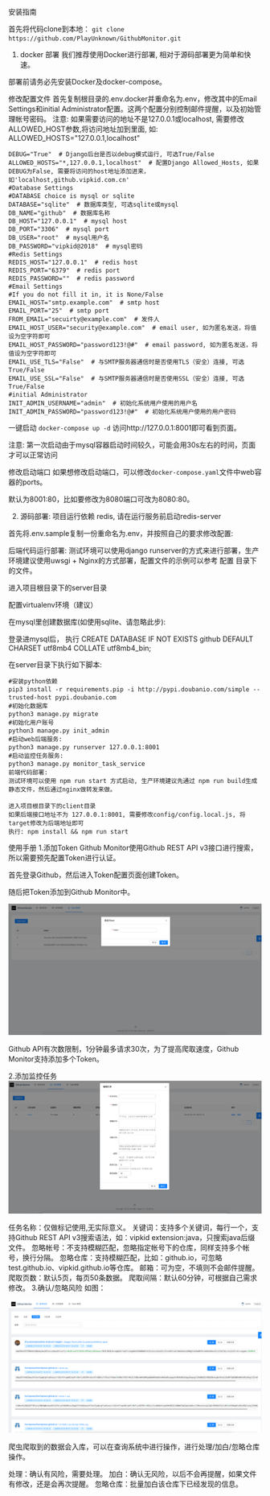 安装指南

首先将代码clone到本地：
`git clone https://github.com/PlayUnknown/GithubMonitor.git`

1. docker 部署
我们推荐使用Docker进行部署, 相对于源码部署更为简单和快速。

部署前请务必先安装Docker及docker-compose。

修改配置文件
首先复制根目录的.env.docker并重命名为.env，修改其中的Email Settings和initial Administrator配置。这两个配置分别控制邮件提醒，以及初始管理帐号密码。
注意: 如果需要访问的地址不是127.0.0.1或localhost, 需要修改ALLOWED_HOST参数,将访问地址加到里面,
如: ALLOWED_HOSTS="127.0.0.1,localhost"

```#Django Settings
DEBUG="True"  # Django后台是否以debug模式运行, 可选True/False
ALLOWED_HOSTS="*,127.0.0.1,localhost"  # 配置Django Allowed_Hosts, 如果DEBUG为False, 需要将访问的host地址添加进来，如'localhost,github.vipkid.com.cn'
#Database Settings
#DATABASE choice is mysql or sqlite
DATABASE="sqlite"  # 数据库类型, 可选sqlite或mysql
DB_NAME="github"  # 数据库名称
DB_HOST="127.0.0.1"  # mysql host
DB_PORT="3306"  # mysql port
DB_USER="root"  # mysql用户名
DB_PASSWORD="vipkid@2018"  # mysql密码
#Redis Settings
REDIS_HOST="127.0.0.1"  # redis host
REDIS_PORT="6379"  # redis port
REDIS_PASSWORD=""  # redis password
#Email Settings
#If you do not fill it in, it is None/False
EMAIL_HOST="smtp.example.com"  # smtp host
EMAIL_PORT="25"  # smtp port
FROM_EMAIL="secuirty@example.com"  # 发件人
EMAIL_HOST_USER="security@example.com"  # email user, 如为匿名发送，将值设为空字符即可
EMAIL_HOST_PASSWORD="password123!@#"  # email password, 如为匿名发送，将值设为空字符即可
EMAIL_USE_TLS="False"  # 与SMTP服务器通信时是否使用TLS（安全）连接, 可选True/False
EMAIL_USE_SSL="False"  # 与SMTP服务器通信时是否使用SSL（安全）连接, 可选True/False
#initial Administrator
INIT_ADMIN_USERNAME="admin"  # 初始化系统用户使用的用户名
INIT_ADMIN_PASSWORD="password123!@#"  # 初始化系统用户使用的用户密码
```
一键启动
`docker-compose up -d`
访问http://127.0.0.1:8001即可看到页面。

注意: 第一次启动由于mysql容器启动时间较久，可能会用30s左右的时间，页面才可以正常访问

修改启动端口
如果想修改启动端口，可以修改`docker-compose.yaml`文件中web容器的ports。

默认为8001:80，比如要修改为8080端口可改为8080:80。

2. 源码部署:
项目运行依赖 redis, 请在运行服务前启动redis-server

首先将.env.sample复制一份重命名为.env，并按照自己的要求修改配置:


后端代码运行部署:
测试环境可以使用django runserver的方式来进行部署，生产环境建议使用uwsgi + Nginx的方式部署，配置文件的示例可以参考 配置 目录下的文件。

进入项目根目录下的server目录

配置virtualenv环境（建议）

在mysql里创建数据库(如使用sqlite、请忽略此步):

登录进mysql后， 执行 CREATE DATABASE IF NOT EXISTS github DEFAULT CHARSET utf8mb4 COLLATE utf8mb4_bin;

在server目录下执行如下脚本:
```
#安装python依赖
pip3 install -r requirements.pip -i http://pypi.doubanio.com/simple --trusted-host pypi.doubanio.com
#初始化数据库
python3 manage.py migrate
#初始化用户账号
python3 manage.py init_admin
#启动web后端服务:
python3 manage.py runserver 127.0.0.1:8001
#启动监控任务服务:
python3 manage.py monitor_task_service
前端代码部署:
测试环境可以使用 npm run start 方式启动, 生产环境建议先通过 npm run build生成静态文件，然后通过nginx做转发来做。

进入项目根目录下的client目录
如果后端接口地址不为 127.0.0.1:8001, 需要修改config/config.local.js, 将target修改为后端地址即可
执行: npm install && npm run start
```
使用手册
1.添加Token
Github Monitor使用Github REST API v3接口进行搜索，所以需要预先配置Token进行认证。


首先登录Github，然后进入Token配置页面创建Token。

随后把Token添加到Github Monitor中。

![image](https://github.com/PlayUnknown/GithubMonitor/blob/master/%E7%99%BB%E5%BD%95TOKEN.png)

Github API有次数限制，1分钟最多请求30次，为了提高爬取速度，Github Monitor支持添加多个Token。

2.添加监控任务
![image](https://github.com/PlayUnknown/GithubMonitor/blob/master/%E6%B7%BB%E5%8A%A0%E7%9B%91%E6%8E%A7%E4%BB%BB%E5%8A%A1.png)

任务名称：仅做标记使用,无实际意义。
关键词：支持多个关键词，每行一个，支持Github REST API v3搜索语法，如：vipkid extension:java，只搜索java后缀文件。
忽略帐号：不支持模糊匹配，忽略指定帐号下的仓库，同样支持多个帐号，换行分隔。
忽略仓库：支持模糊匹配，比如：github.io，可忽略test.github.io、vipkid.github.io等仓库。
邮箱：可为空，不填则不会邮件提醒。
爬取页数：默认5页，每页50条数据。
爬取间隔：默认60分钟，可根据自己需求修改。
3.确认/忽略风险
如图：

![image](https://github.com/PlayUnknown/GithubMonitor/blob/master/%E7%A1%AE%E8%AE%A4%E5%BF%BD%E7%95%A5%E9%A3%8E%E9%99%A9.png)

爬虫爬取到的数据会入库，可以在查询系统中进行操作，进行处理/加白/忽略仓库操作。

处理：确认有风险，需要处理。
加白：确认无风险，以后不会再提醒，如果文件有修改，还是会再次提醒。
忽略仓库：批量加白该仓库下已经发现的信息。
